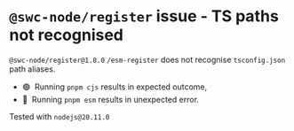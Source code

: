 # `@swc-node/register` issue - TS paths not recognised

`@swc-node/register@1.8.0` `/esm-register` does not recognise `tsconfig.json` path aliases.

 - 🟢  Running `pnpm cjs` results in expected outcome,
 - 🔴  Running `pnpm esm` results in unexpected error.

Tested with `nodejs@20.11.0`
